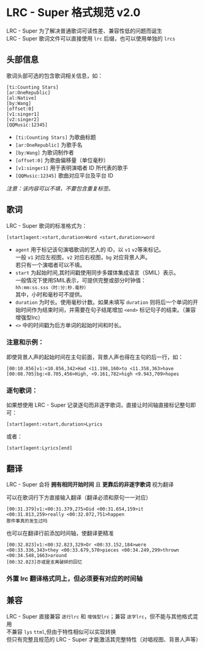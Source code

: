 # LRC - Super 格式规范 v2.0

LRC - Super 为了解决普通歌词可读性差、兼容性低的问题而诞生<br>
LRC - Super 歌词文件可以直接使用 `lrc` 后缀，也可以使用单独的 `lrcs`

## 头部信息
歌词头部可选的包含歌词相关信息，如：  
```
[ti:Counting Stars]
[ar:OneRepublic]
[al:Native]
[by:Wang]
[offset:0]
[v1:singer1]
[v2:singer2]
[QQMusic:12345]
```
- `[ti:Counting Stars]` 为歌曲标题
- `[ar:OneRepublic]` 为歌手名
- `[by:Wang]` 为歌词制作者
- `[offset:0]` 为歌曲偏移量（单位毫秒）
- `[v1:singer1]` 用于表明演唱者 ID 所代表的歌手
- `[QQMusic:12345]` 歌曲对应平台及平台 ID

*注意：该内容可以不填，不要包含重复标签。*  

## 歌词
LRC - Super 歌词的标准格式为：
```
[start]agent:<start,duration>Word <start,duration>word
```
- `agent` 用于标记该句演唱歌词的艺人的 ID，以 `v1` `v2`等来标记。<br>
一般 `v1` 对应左视图，`v2` 对应右视图，`bg` 对应背景人声。<br>
若只有一个演唱者可以不填。
- `start` 为起始时间,其时间戳使用同步多媒体集成语言（SMIL）表示。<br>
    一般情况下使用SMIL表示，可提供完整或部分时钟值：<br>
    `hh:mm:ss.sss（时:分:秒.毫秒）` <br>
    其中，小时和毫秒可不提供。<br>
- `duration` 为时长。使用毫秒计数。如果未填写 `duration` 则将后一个单词的开始时间作为结束时间，并需要在句子结尾增加 `<end>` 标记句子的结束。（兼容增强型lrc）<br>
- `<>` 中的时间戳为后方单词的起始时间和时长。

### **注意和示例：**<br>
即使背景人声的起始时间在主句前面，背景人声也得在主句的后一行，如：
```
[00:10.856]v1:<10.856,342>Had <11.198,160>to <11.358,363>have
[00:08.705]bg:<8.705,456>High, <9.161,782>high <9.943,709>hopes
```

### **逐句歌词：**<br>
如果想使用 LRC - Super 记录逐句而非逐字歌词，直接让时间轴直接标记整句即可：
```
[start]agent:<start,duration>Lyrics
```
或者：
```
[start]agent:Lyrics[end]
```

## 翻译
LRC - Super 会将 **拥有相同开始时间** 且 **更靠后的非逐字歌词** 视为翻译<br>

可以在歌词行下方直接输入翻译（翻译必须和原句一一对应）
```
[00:31.379]v1:<00:31.379,275>Did <00:31.654,159>it <00:31.813,259>really <00:32.072,751>happen
那件事真的发生过吗
```
也可以在翻译行前添加时间轴，使翻译更精准
```
[00:32.823]v1:<00:32.823,329>Or <00:33.152,184>were <00:33.336,343>they <00:33.679,570>pieces <00:34.249,299>thrown <00:34.548,1663>around
[00:32.823]亦或是支离破碎的回忆
```

### 外置 lrc 翻译格式同上，但必须要有对应的时间轴

## 兼容
LRC - Super 直接兼容 `逐行lrc` 和 `增强型lrc`；兼容 `逐字lrc`，但不能与其他格式混用<br>
不兼容 `lys` `ttml`,但由于特性相似可以实现转换<br>
但只有完整且规范的 LRC - Super 才能激活其完整特性（对唱视图、背景人声等）
